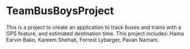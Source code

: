# TeamBusBoysProject
This is a project to create an application to track buses and trains with a GPS feature, and estimated destination time.
This project includes:
Hama Earvin Bako, 
Kareem Shehab, 
Forrest Lybarger, 
Pavan Namani.
